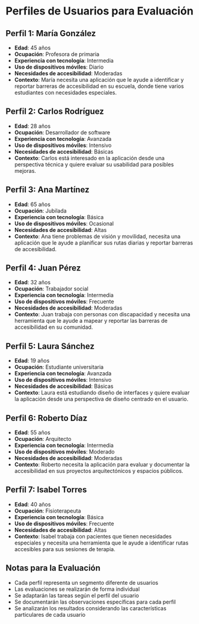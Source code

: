 # Perfiles de Usuarios para Evaluación

## Perfil 1: María González
- **Edad**: 45 años
- **Ocupación**: Profesora de primaria
- **Experiencia con tecnología**: Intermedia
- **Uso de dispositivos móviles**: Diario
- **Necesidades de accesibilidad**: Moderadas
- **Contexto**: María necesita una aplicación que le ayude a identificar y reportar barreras de accesibilidad en su escuela, donde tiene varios estudiantes con necesidades especiales.

## Perfil 2: Carlos Rodríguez
- **Edad**: 28 años
- **Ocupación**: Desarrollador de software
- **Experiencia con tecnología**: Avanzada
- **Uso de dispositivos móviles**: Intensivo
- **Necesidades de accesibilidad**: Básicas
- **Contexto**: Carlos está interesado en la aplicación desde una perspectiva técnica y quiere evaluar su usabilidad para posibles mejoras.

## Perfil 3: Ana Martínez
- **Edad**: 65 años
- **Ocupación**: Jubilada
- **Experiencia con tecnología**: Básica
- **Uso de dispositivos móviles**: Ocasional
- **Necesidades de accesibilidad**: Altas
- **Contexto**: Ana tiene problemas de visión y movilidad, necesita una aplicación que le ayude a planificar sus rutas diarias y reportar barreras de accesibilidad.

## Perfil 4: Juan Pérez
- **Edad**: 32 años
- **Ocupación**: Trabajador social
- **Experiencia con tecnología**: Intermedia
- **Uso de dispositivos móviles**: Frecuente
- **Necesidades de accesibilidad**: Moderadas
- **Contexto**: Juan trabaja con personas con discapacidad y necesita una herramienta que le ayude a mapear y reportar las barreras de accesibilidad en su comunidad.

## Perfil 5: Laura Sánchez
- **Edad**: 19 años
- **Ocupación**: Estudiante universitaria
- **Experiencia con tecnología**: Avanzada
- **Uso de dispositivos móviles**: Intensivo
- **Necesidades de accesibilidad**: Básicas
- **Contexto**: Laura está estudiando diseño de interfaces y quiere evaluar la aplicación desde una perspectiva de diseño centrado en el usuario.

## Perfil 6: Roberto Díaz
- **Edad**: 55 años
- **Ocupación**: Arquitecto
- **Experiencia con tecnología**: Intermedia
- **Uso de dispositivos móviles**: Moderado
- **Necesidades de accesibilidad**: Moderadas
- **Contexto**: Roberto necesita la aplicación para evaluar y documentar la accesibilidad en sus proyectos arquitectónicos y espacios públicos.

## Perfil 7: Isabel Torres
- **Edad**: 40 años
- **Ocupación**: Fisioterapeuta
- **Experiencia con tecnología**: Básica
- **Uso de dispositivos móviles**: Frecuente
- **Necesidades de accesibilidad**: Altas
- **Contexto**: Isabel trabaja con pacientes que tienen necesidades especiales y necesita una herramienta que le ayude a identificar rutas accesibles para sus sesiones de terapia.

## Notas para la Evaluación
- Cada perfil representa un segmento diferente de usuarios
- Las evaluaciones se realizarán de forma individual
- Se adaptarán las tareas según el perfil del usuario
- Se documentarán las observaciones específicas para cada perfil
- Se analizarán los resultados considerando las características particulares de cada usuario 